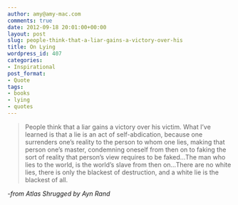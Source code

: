 ```yaml
---
author: amy@amy-mac.com
comments: true
date: 2012-09-18 20:01:00+00:00
layout: post
slug: people-think-that-a-liar-gains-a-victory-over-his
title: On Lying
wordpress_id: 407
categories:
- Inspirational
post_format:
- Quote
tags:
- books
- lying
- quotes
---
```


> People think that a liar gains a victory over his victim. What I’ve learned is that a lie is an act of self-abdication, because one surrenders one’s reality to the person to whom one lies, making that person one’s master, condemning oneself from then on to faking the sort of reality that person’s view requires to be faked…The man who lies to the world, is the world’s slave from then on…There are no white lies, there is only the blackest of destruction, and a white lie is the blackest of all.





_-from Atlas Shrugged by Ayn Rand_
